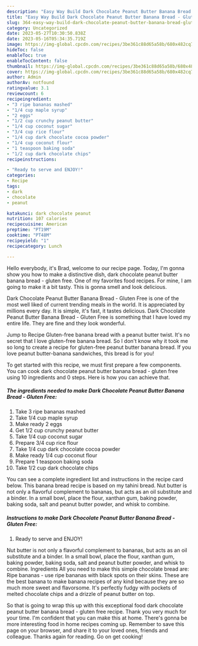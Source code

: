 ```yaml
---
description: "Easy Way Build Dark Chocolate Peanut Butter Banana Bread - Gluten Free the Delicious"
title: "Easy Way Build Dark Chocolate Peanut Butter Banana Bread - Gluten Free the Delicious"
slug: 364-easy-way-build-dark-chocolate-peanut-butter-banana-bread-gluten-free-the-delicious
category: Uncategorized
date: 2023-05-27T10:30:50.838Z
date: 2023-05-16T05:34:35.719Z
image: https://img-global.cpcdn.com/recipes/3be361c88d65a58b/680x482cq70/dark-chocolate-peanut-butter-banana-bread-gluten-free-recipe-main-photo.jpg
hideToc: false
enableToc: true
enableTocContent: false
thumbnail: https://img-global.cpcdn.com/recipes/3be361c88d65a58b/680x482cq70/dark-chocolate-peanut-butter-banana-bread-gluten-free-recipe-main-photo.jpg
cover: https://img-global.cpcdn.com/recipes/3be361c88d65a58b/680x482cq70/dark-chocolate-peanut-butter-banana-bread-gluten-free-recipe-main-photo.jpg
author: Admin
authorAv: notfound
ratingvalue: 3.1
reviewcount: 6
recipeingredient:
- "3 ripe bananas mashed"
- "1/4 cup maple syrup"
- "2 eggs"
- "1/2 cup crunchy peanut butter"
- "1/4 cup coconut sugar"
- "3/4 cup rice flour"
- "1/4 cup dark chocolate cocoa powder"
- "1/4 cup coconut flour"
- "1 teaspoon baking soda"
- "1/2 cup dark chocolate chips"
recipeinstructions:

- "Ready to serve and ENJOY!"
categories:
- Recipe
tags:
- dark
- chocolate
- peanut

katakunci: dark chocolate peanut 
nutrition: 107 calories
recipecuisine: American
preptime: "PT19M"
cooktime: "PT48M"
recipeyield: "1"
recipecategory: Lunch

---
```



Hello everybody, it's Brad, welcome to our recipe page. Today, I'm gonna show you how to make a distinctive dish, dark chocolate peanut butter banana bread - gluten free. One of my favorites food recipes. For mine, I am going to make it a bit tasty. This is gonna smell and look delicious.

Dark Chocolate Peanut Butter Banana Bread - Gluten Free is one of the most well liked of current trending meals in the world. It is appreciated by millions every day. It is simple, it's fast, it tastes delicious. Dark Chocolate Peanut Butter Banana Bread - Gluten Free is something that I have loved my entire life. They are fine and they look wonderful.

Jump to Recipe Gluten-free banana bread with a peanut butter twist. It&#39;s no secret that I love gluten-free banana bread. So I don&#39;t know why it took me so long to create a recipe for gluten-free peanut butter banana bread. If you love peanut butter-banana sandwiches, this bread is for you!


To get started with this recipe, we must first prepare a few components. You can cook dark chocolate peanut butter banana bread - gluten free using 10 ingredients and 0 steps. Here is how you can achieve that.

<!--inarticleads1-->

##### The ingredients needed to make Dark Chocolate Peanut Butter Banana Bread - Gluten Free:

1. Take 3 ripe bananas mashed
1. Take 1/4 cup maple syrup
1. Make ready 2 eggs
1. Get 1/2 cup crunchy peanut butter
1. Take 1/4 cup coconut sugar
1. Prepare 3/4 cup rice flour
1. Take 1/4 cup dark chocolate cocoa powder
1. Make ready 1/4 cup coconut flour
1. Prepare 1 teaspoon baking soda
1. Take 1/2 cup dark chocolate chips


You can see a complete ingredient list and instructions in the recipe card below. This banana bread recipe is based on my tahini bread. Nut butter is not only a flavorful complement to bananas, but acts as an oil substitute and a binder. In a small bowl, place the flour, xanthan gum, baking powder, baking soda, salt and peanut butter powder, and whisk to combine. 

<!--inarticleads2-->

##### Instructions to make Dark Chocolate Peanut Butter Banana Bread - Gluten Free:


1. Ready to serve and ENJOY!

Nut butter is not only a flavorful complement to bananas, but acts as an oil substitute and a binder. In a small bowl, place the flour, xanthan gum, baking powder, baking soda, salt and peanut butter powder, and whisk to combine. Ingredients All you need to make this simple chocolate bread are: Ripe bananas - use ripe bananas with black spots on their skins. These are the best banana to make banana recipes of any kind because they are so much more sweet and flavorsome. It&#39;s perfectly fudgy with pockets of melted chocolate chips and a drizzle of peanut butter on top. 

So that is going to wrap this up with this exceptional food dark chocolate peanut butter banana bread - gluten free recipe. Thank you very much for your time. I'm confident that you can make this at home. There's gonna be more interesting food in home recipes coming up. Remember to save this page on your browser, and share it to your loved ones, friends and colleague. Thanks again for reading. Go on get cooking!
